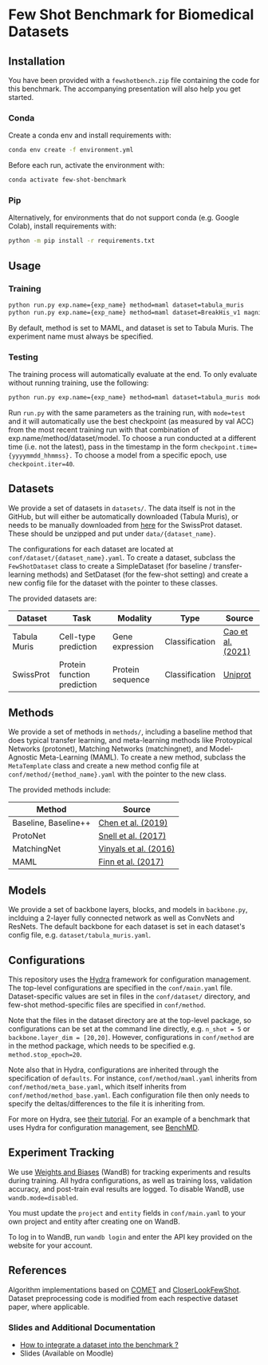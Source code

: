 # Few Shot Benchmark for Biomedical Datasets


## Installation

You have been provided with a `fewshotbench.zip` file containing the code for this benchmark. The accompanying presentation will also help you get started.

### Conda

Create a conda env and install requirements with:

```bash
conda env create -f environment.yml 
```

Before each run, activate the environment with:

```bash
conda activate few-shot-benchmark 
```

### Pip

Alternatively, for environments that do not support
conda (e.g. Google Colab), install requirements with:

```bash
python -m pip install -r requirements.txt
```

## Usage

### Training

```bash
python run.py exp.name={exp_name} method=maml dataset=tabula_muris
python run.py exp.name={exp_name} method=maml dataset=BreakHis_v1 magnification=40
```

By default, method is set to MAML, and dataset is set to Tabula Muris.
The experiment name must always be specified.

### Testing

The training process will automatically evaluate at the end. To only evaluate without
running training, use the following:

```bash
python run.py exp.name={exp_name} method=maml dataset=tabula_muris mode=test
```

Run `run.py` with the same parameters as the training run, with `mode=test` and it will automatically use the
best checkpoint (as measured by val ACC) from the most recent training run with that combination of
exp.name/method/dataset/model. To choose a run conducted at a different time (i.e. not the latest), pass in the timestamp
in the form `checkpoint.time={yyyymmdd_hhmmss}.` To choose a model from a specific epoch, use `checkpoint.iter=40`. 

## Datasets

We provide a set of datasets in `datasets/`. The data itself is not in the GitHub, but will either be automatically downloaded
(Tabula Muris), or needs to be manually downloaded from [here](https://drive.google.com/drive/u/0/folders/1IlyK9_utaiNjlS8RbIXn1aMQ_5vcUy5P) 
for the SwissProt dataset. These should be unzipped and put under `data/{dataset_name}`.

The configurations for each dataset are located at `conf/dataset/{dataset_name}.yaml`.
To create a dataset, subclass the `FewShotDataset` class to create a SimpleDataset (for baseline / transfer-learning methods) and 
SetDataset (for the few-shot setting) and create a new config file for the dataset with the pointer to these classes.

The provided datasets are:

| Dataset      | Task                             | Modality         | Type           | Source                                                                 |
|--------------|----------------------------------|------------------|----------------|------------------------------------------------------------------------|
| Tabula Muris | Cell-type prediction             | Gene expression  | Classification | [Cao et al. (2021)](https://arxiv.org/abs/2007.07375)                  |
| SwissProt    | Protein function prediction      | Protein sequence | Classification | [Uniprot](https://www.uniprot.org/) |


## Methods

We provide a set of methods in `methods/`, including a baseline method that does typical transfer
learning, and meta-learning methods like Protoypical Networks (protonet), Matching Networks (matchingnet),
and Model-Agnostic Meta-Learning (MAML). To create a new method, subclass the `MetaTemplate` class and
create a new method config file at `conf/method/{method_name}.yaml` with the pointer to the new class.


The provided methods include:

| Method      | Source                             | 
|--------------|----------------------------------|
| Baseline, Baseline++ | [Chen et al. (2019)](https://arxiv.org/pdf/1904.04232.pdf) |
| ProtoNet | [Snell et al. (2017)](https://proceedings.neurips.cc/paper_files/paper/2017/file/cb8da6767461f2812ae4290eac7cbc42-Paper.pdf) |
| MatchingNet | [Vinyals et al. (2016)](https://proceedings.neurips.cc/paper/2016/file/90e1357833654983612fb05e3ec9148c-Paper.pdf) |
| MAML | [Finn et al. (2017)](https://proceedings.mlr.press/v70/finn17a/finn17a.pdf) |


## Models

We provide a set of backbone layers, blocks, and models in `backbone.py`, inclduing a 2-layer fully connected network as
well as ConvNets and ResNets. The default backbone for each dataset is set in each dataset's config file,
e.g. `dataset/tabula_muris.yaml`.

## Configurations

This repository uses the [Hydra](https://github.com/facebookresearch/hydra) framework for configuration management. 
The top-level configurations are specified in the `conf/main.yaml` file. Dataset-specific values are set in files in
the `conf/dataset/` directory, and few-shot method-specific files are specified in `conf/method`. 

Note that the files in the dataset directory are at the top-level package, so configurations can be set at the command
line directly, e.g. `n_shot = 5` or `backbone.layer_dim = [20,20]`. However, configurations in `conf/method` are in 
the method package, which needs to be specified e.g. `method.stop_epoch=20`. 

Note also that in Hydra, configurations are inherited through the specification of `defaults`. For instance, 
`conf/method/maml.yaml` inherits from `conf/method/meta_base.yaml`, which itself inherits from 
`conf/method/method_base.yaml`. Each configuration file then only needs to specify the deltas/differences
to the file it is inheriting from.

For more on Hydra, see [their tutorial](https://hydra.cc/docs/intro/). For an example of a benchmark that uses Hydra
for configuration management, see [BenchMD](https://github.com/rajpurkarlab/BenchMD).

## Experiment Tracking

We use [Weights and Biases](https://wandb.ai/) (WandB) for tracking experiments and results during training. 
All hydra configurations, as well as training loss, validation accuracy, and post-train eval results are logged.
To disable WandB, use `wandb.mode=disabled`. 

You must update the `project` and `entity` fields in `conf/main.yaml` to your own project and entity after creating one on WandB.

To log in to WandB, run `wandb login` and enter the API key provided on the website for your account.

## References
Algorithm implementations based on [COMET](https://github.com/snap-stanford/comet) and [CloserLookFewShot](https://github.com/wyharveychen/CloserLookFewShot). Dataset
preprocessing code is modified from each respective dataset paper, where applicable.

### Slides and Additional Documentation

- [How to integrate a dataset into the benchmark ?](https://docs.google.com/document/d/11JNrneGe9Drb1tO3Sq0ZaIPBeANIzXUxJqm9Kq1oZYM/edit)
- Slides (Available on Moodle)

